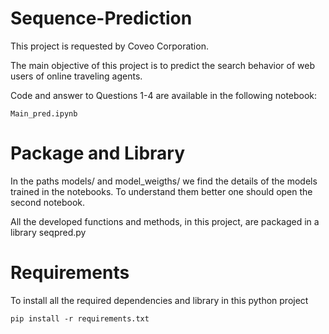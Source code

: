 # Sequence-Prediction

This project is requested by Coveo Corporation.

The main objective of this project is to predict the search behavior of web users of online traveling agents.  

Code and answer to Questions 1-4 are available in the following notebook:

```Main_pred.ipynb```

# Package and Library

In the paths models/ and model_weigths/ we find the details of the models trained in the notebooks. To understand them better one should open the second notebook.

All the developed functions and methods, in this project, are packaged in a library seqpred.py


# Requirements 

To install all the required dependencies and library in this python project

```pip install -r requirements.txt```
